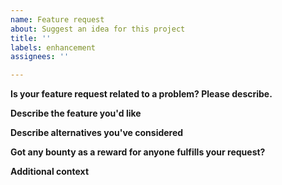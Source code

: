 ```yaml
---
name: Feature request
about: Suggest an idea for this project
title: ''
labels: enhancement
assignees: ''

---
```


<!--
Your feature may already be requested!
Please search on the [issue tracker](https://github.com/TF2Autobot/tf2autobot/search?type=Issues) before creating one.
-->

**Is your feature request related to a problem? Please describe.**
<!--
A clear and concise description of what the problem is. Ex. I'm always frustrated when [...]
-->

**Describe the feature you'd like**
<!--
A clear and concise description of what you want to happen.
-->

**Describe alternatives you've considered**
<!--
A clear and concise description of any alternative solutions or features you've considered.
-->

**Got any bounty as a reward for anyone fulfills your request?**
<!--
Bounty: (could be anything. You'll need to send this item to me once someone solves your request.)
Discord Name: (Example - IdiNium#8965, and make sure you're TF2Autobot Discord server member: https://discord.gg/4k5tmMkXjB)
-->

**Additional context**
<!--
Add any other context or screenshots about the feature request here.
-->
